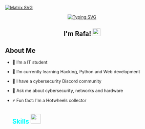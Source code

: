  [![Matrix SVG](https://raw.githubusercontent.com/rodrigograca31/rodrigograca31/master/matrix.svg)](https://www.youtube.com/watch?v=SDkAGkd4NLc) 

<div ident="header" align="center">
<a href="https://git.io/typing-svg"><img src="https://readme-typing-svg.demolab.com?font=Fira+Code&size=25&pause=1000&color=00F70E&background=FF0F0000&center=true&random=false&width=435&lines=Hello%2C+friend.;Welcome+to+my+%3C%2FGitHub%3E" alt="Typing SVG" /></a>
</div>

<h2 align="center">I'm Rafa! <img src="https://media.giphy.com/media/hvRJCLFzcasrR4ia7z/giphy.gif" width="25px"> </h2>
<p align=center>

<h2> About Me </h2>

- 🔭 I’m a IT student
  
- 🌱 I’m currently learning Hacking, Python and Web development
  
- 👯 I have a cybersecurity Discord community
  
- 💬 Ask me about cybersecurity, networks and hardware
  
- ⚡ Fun fact: I'm a Hotwheels collector

    <h2 style="color: #00FFFF;">Skills <img src="https://media2.giphy.com/media/QssGEmpkyEOhBCb7e1/giphy.gif?cid=ecf05e47a0n3g11bfqntqmobj8g9aid1oyj2wr3ds3mg700bl&rid=giphy.gif" width="32px"></h2>

